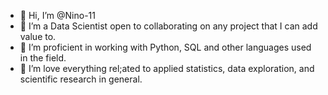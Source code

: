 - 👋 Hi, I’m @Nino-11
- 👀 I’m a Data Scientist open to collaborating on any project that I can add value to.
- 🌱 I’m proficient in working with Python, SQL and other languages used in the field.
- 💞️ I’m love everything rel;ated to applied statistics, data exploration, and scientific research in general.


<!---
Wintermorn/Wintermorn is a ✨ special ✨ repository because its `README.md` (this file) appears on your GitHub profile.
You can click the Preview link to take a look at your changes.
--->
